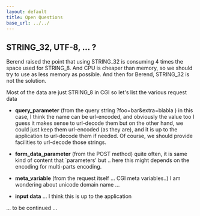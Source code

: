 ```yaml
---
layout: default
title: Open Questions
base_url: ../../
---
```

## STRING_32, UTF-8, ... ? ##
Berend raised the point that using STRING_32 is consuming 4 times the space used for STRING_8.
And CPU is cheaper than memory, so we should try to use as less memory as possible.
And then for Berend, STRING_32 is not the solution.

Most of the data are just STRING_8 in CGI
so let's list the various request data

- **query_parameter** (from the query string  ?foo=bar&extra=blabla )
   in this case, I think the name can be url-encoded, and obviously the value too
   I guess it makes sense to url-decode them
   but on the other hand, we could just keep them url-encoded (as they are), and it is up to the application to url-decode them if needed.
   Of course, we should provide facilities to url-decode those strings.

- **form_data_parameter** (from the POST method)
   quite often, it is same kind of content that `parameters' 
   but .. here this might depends on the encoding for multi-parts encoding.

- **meta_variable** (from the request itself ... CGI meta variables..)
   I am wondering about unicode domain name ... 

- **input data** ... 
   I think this is up to the application

... to be continued ...
